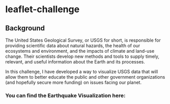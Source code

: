 # leaflet-challenge

## Background
The United States Geological Survey, or USGS for short, is responsible for providing scientific data about natural hazards, the health of our ecosystems and environment, and the impacts of climate and land-use change. Their scientists develop new methods and tools to supply timely, relevant, and useful information about the Earth and its processes.

In this challenge, I have developed a way to visualize USGS data that will allow them to better educate the public and other government organizations (and hopefully secure more funding) on issues facing our planet.

### You can find the Earthquake Visualization here: 

